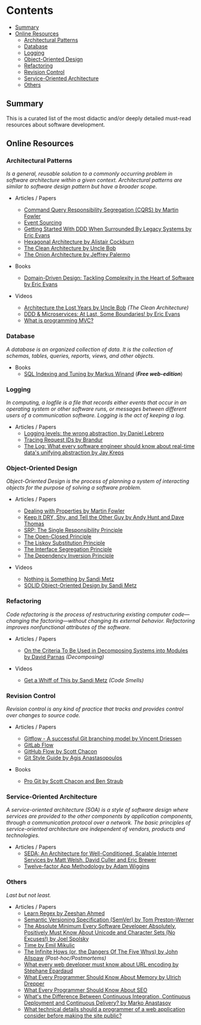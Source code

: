 # Contents
  - [Summary](#summary)
  - [Online Resources](#online-resources)
    - [Architectural Patterns](#architectural-patterns)
    - [Database](#database)
    - [Logging](#logging)
    - [Object-Oriented Design](#object-oriented-design)
    - [Refactoring](#refactoring)
    - [Revision Control](#revision-control)
    - [Service-Oriented Architecture](#service-oriented-architecture)
    - [Others](#others)

## Summary

This is a curated list of the most didactic and/or deeply detailed must-read resources about software development.

## Online Resources

  ### Architectural Patterns

  _Is a general, reusable solution to a commonly occurring problem in software
  architecture within a given context. Architectural patterns are similar to software
  design pattern but have a broader scope._

  - Articles / Papers
    - [Command Query Responsibility Segregation (CQRS) by Martin Fowler](https://martinfowler.com/bliki/CQRS.html)
    - [Event Sourcing](https://docs.microsoft.com/en-us/azure/architecture/patterns/event-sourcing)
    - [Getting Started With DDD When Surrounded By Legacy Systems by Eric Evans](
    http://domainlanguage.com/wp-content/uploads/2016/04/GettingStartedWithDDDWhenSurroundedByLegacySystemsV1.pdf)
    - [Hexagonal Architecture by Alistair Cockburn](http://alistair.cockburn.us/Hexagonal+architecture)
    - [The Clean Architecture by Uncle Bob](
      https://8thlight.com/blog/uncle-bob/2012/08/13/the-clean-architecture.html)
    - [The Onion Architecture by Jeffrey Palermo](http://jeffreypalermo.com/blog/the-onion-architecture-part-1/)

  - Books
    - [Domain-Driven Design: Tackling Complexity in the Heart of Software by Eric Evans](
    https://www.amazon.com/Domain-Driven-Design-Tackling-Complexity-Software/dp/0321125215)

  - Videos
    - [Architecture the Lost Years by Uncle Bob](https://www.youtube.com/watch?v=WpkDN78P884) _(The Clean Architecture)_
    - [DDD & Microservices: At Last, Some Boundaries! by Eric Evans](https://www.youtube.com/watch?v=yPvef9R3k-M)
    - [What is programming MVC?](https://www.youtube.com/watch?v=1IsL6g2ixak)

  ### Database

  _A database is an organized collection of data. It is the collection of schemas, tables,
  queries, reports, views, and other objects._

  - Books
    - [SQL Indexing and Tuning by Markus Winand](http://use-the-index-luke.com/) (**_Free web-edition_**)

  ### Logging

  _In computing, a logfile is a file that records either events that occur in an operating system
  or other software runs, or messages between different users of a communication software.
  Logging is the act of keeping a log._

  - Articles / Papers
    - [Logging levels: the wrong abstraction, by Daniel Lebrero](https://labs.ig.com/logging-level-wrong-abstraction)
    - [Tracing Request IDs by Brandur](https://brandur.org/request-ids)
    - [The Log: What every software engineer should know about real-time data's unifying abstraction by Jay Kreps](
    https://engineering.linkedin.com/distributed-systems/log-what-every-software-engineer-should-know-about-real-time-datas-unifying)

  ### Object-Oriented Design

  _Object-Oriented Design is the process of planning a system of interacting
  objects for the purpose of solving a software problem._

  - Articles / Papers
    - [Dealing with Properties by Martin Fowler](https://martinfowler.com/apsupp/properties.pdf)
    - [Keep It DRY, Shy, and Tell the Other Guy by Andy Hunt and Dave Thomas](http://media.pragprog.com/articles/may_04_oo1.pdf)
    - [SRP: The Single Responsibility Principle](
    https://drive.google.com/file/d/0ByOwmqah_nuGNHEtcU5OekdDMkk/view)
    - [The Open-Closed Principle](
    https://drive.google.com/file/d/0BwhCYaYDn8EgN2M5MTkwM2EtNWFkZC00ZTI3LWFjZTUtNTFhZGZiYmUzODc1/view)
    - [The Liskov Substitution Principle](
    https://drive.google.com/file/d/0BwhCYaYDn8EgNzAzZjA5ZmItNjU3NS00MzQ5LTkwYjMtMDJhNDU5ZTM0MTlh/view)
    - [The Interface Segregation Principle](
    https://drive.google.com/file/d/0BwhCYaYDn8EgOTViYjJhYzMtMzYxMC00MzFjLWJjMzYtOGJiMDc5N2JkYmJi/view)
    - [The Dependency Inversion Principle](
    https://drive.google.com/file/d/0BwhCYaYDn8EgMjdlMWIzNGUtZTQ0NC00ZjQ5LTkwYzQtZjRhMDRlNTQ3ZGMz/view)

  - Videos
    - [Nothing is Something by Sandi Metz](https://www.youtube.com/watch?v=9lv2lBq6x4A)
    - [SOLID Object-Oriented Design by Sandi Metz](https://www.youtube.com/watch?v=v-2yFMzxqwU)

  ### Refactoring

  _Code refactoring is the process of restructuring existing computer code—changing the factoring—without
  changing its external behavior. Refactoring improves nonfunctional attributes of the software._

  - Articles / Papers
    - [On the Criteria To Be Used in Decomposing Systems into Modules by David Parnas](
    https://www.cs.umd.edu/class/spring2003/cmsc838p/Design/criteria.pdf) _(Decomposing)_

  - Videos
    - [Get a Whiff of This by Sandi Metz](https://www.youtube.com/watch?v=PJjHfa5yxlU) _(Code Smells)_

  ### Revision Control

  _Revision control is any kind of practice that tracks and provides control over changes to source code._

  - Articles / Papers
    - [Gitflow - A successful Git branching model by Vincent Driessen](http://nvie.com/posts/a-successful-git-branching-model/)
    - [GitLab Flow](https://docs.gitlab.com/ee/workflow/gitlab_flow.html)
    - [GitHub Flow by Scott Chacon](http://scottchacon.com/2011/08/31/github-flow.html)
    - [Git Style Guide by Agis Anastasopoulos](https://github.com/agis/git-style-guide)

  - Books
    - [Pro Git by Scott Chacon and Ben Straub](https://git-scm.com/book/en/v2)

  ### Service-Oriented Architecture

  _A service-oriented architecture (SOA) is a style of software design where services are provided
  to the other components by application components, through a communication protocol over a network.
  The basic principles of service-oriented architecture are independent of vendors, products and technologies._

  - Articles / Papers
    - [SEDA: An Architecture for Well-Conditioned, Scalable Internet Services by Matt Welsh, David Culler and Eric Brewer](
    http://www.sosp.org/2001/papers/welsh.pdf)
    - [Twelve-factor App Methodology by Adam Wiggins](https://12factor.net/)

  ### Others

  _Last but not least._

  - Articles / Papers
    - [Learn Regex by Zeeshan Ahmed](https://github.com/zeeshanu/learn-regex)
    - [Semantic Versioning Specification (SemVer) by Tom Preston-Werner](http://semver.org/)
    - [The Absolute Minimum Every Software Developer Absolutely, Positively Must Know About Unicode and Character Sets (No Excuses!) by Joel Spolsky](
      https://www.joelonsoftware.com/2003/10/08/the-absolute-minimum-every-software-developer-absolutely-positively-must-know-about-unicode-and-character-sets-no-excuses/)
    - [Time by Emil Mikulic](https://unix4lyfe.org/time/)
    - [The Infinite Hows (or, the Dangers Of The Five Whys) by John Allspaw](
    https://www.kitchensoap.com/2014/11/14/the-infinite-hows-or-the-dangers-of-the-five-whys/) _(Post-hoc/Postmortems)_
    - [What every web developer must know about URL encoding by Stéphane Épardaud](
    https://www.talisman.org/~erlkonig/misc/lunatech%5Ewhat-every-webdev-must-know-about-url-encoding/)
    - [What Every Programmer Should Know About Memory by Ulrich Drepper](https://www.akkadia.org/drepper/cpumemory.pdf)
    - [What Every Programmer Should Know About SEO](http://katemats.com/what-every-programmer-should-know-about-seo/)
    - [What's the Difference Between Continuous Integration, Continuous Deployment and Continuous Delivery? by Marko Anastasov](
    https://semaphoreci.com/blog/2017/07/27/what-is-the-difference-between-continuous-integration-continuous-deployment-and-continuous-delivery.html)
    - [What technical details should a programmer of a web application consider before making the site public?](
    https://softwareengineering.stackexchange.com/questions/46716/what-technical-details-should-a-programmer-of-a-web-application-consider-before)
